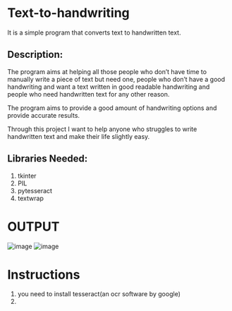 # Text-to-handwriting

It is a simple program that converts text to handwritten text.


## Description:
The program aims at helping all those people who don’t have time to manually
write a piece of text but need one, people who don’t have a good handwriting and
want a text written in good readable handwriting and people who need
handwritten text for any other reason.

The program aims to provide a good amount of handwriting options and provide
accurate results.

Through this project I want to help anyone who struggles to write handwritten text
and make their life slightly easy.

## Libraries Needed:
1. tkinter
2. PIL
3. pytesseract
4. textwrap


# OUTPUT

![image](https://user-images.githubusercontent.com/98596642/186852223-7b3fdff6-0cc7-4069-b815-1bc7109b7a53.png) ![image](https://user-images.githubusercontent.com/98596642/186852260-f0572f33-3c57-451e-81cd-5bcfe08d3102.png)


# Instructions
1. you need to install tesseract(an ocr software by google)
2. 

